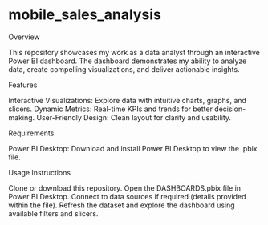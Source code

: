 # mobile_sales_analysis

Overview

This repository showcases my work as a data analyst through an interactive Power BI dashboard. The dashboard demonstrates my ability to analyze data, create compelling visualizations, and deliver actionable insights.


Features

Interactive Visualizations: Explore data with intuitive charts, graphs, and slicers.
Dynamic Metrics: Real-time KPIs and trends for better decision-making.
User-Friendly Design: Clean layout for clarity and usability.


Requirements

Power BI Desktop: Download and install Power BI Desktop to view the .pbix file.

Usage Instructions

Clone or download this repository.
Open the DASHBOARDS.pbix file in Power BI Desktop.
Connect to data sources if required (details provided within the file).
Refresh the dataset and explore the dashboard using available filters and slicers.
